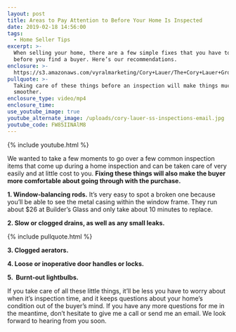 ```yaml
---
layout: post
title: Areas to Pay Attention to Before Your Home Is Inspected
date: 2019-02-18 14:56:00
tags:
  - Home Seller Tips
excerpt: >-
  When selling your home, there are a few simple fixes that you have to make
  before you find a buyer. Here’s our recommendations.
enclosure: >-
  https://s3.amazonaws.com/vyralmarketing/Cory+Lauer/The+Cory+Lauer+Group-+Areas+to+Pay+Attention+to+Before+Your+Home+Is+Inspected.mp4
pullquote: >-
  Taking care of these things before an inspection will make things much
  smoother.
enclosure_type: video/mp4
enclosure_time:
use_youtube_image: true
youtube_alternate_image: /uploads/cory-lauer-ss-inspections-email.jpg
youtube_code: FW85IINAlM8
---
```


{% include youtube.html %}

We wanted to take a few moments to go over a few common inspection items that come up during a home inspection and can be taken care of very easily and at little cost to you. **Fixing these things will also make the buyer more comfortable about going through with the purchase.**

**1. Window-balancing rods.** It’s very easy to spot a broken one because you’ll be able to see the metal casing within the window frame. They run about $26 at Builder’s Glass and only take about 10 minutes to replace.

**2. Slow or clogged drains, as well as any small leaks.**

{% include pullquote.html %}

**3. Clogged aerators.**

**4. Loose or inoperative door handles or locks.**

**5.  Burnt-out lightbulbs.**

If you take care of all these little things, it’ll be less you have to worry about when it’s inspection time, and it keeps questions about your home’s condition out of the buyer’s mind. If you have any more questions for me in the meantime, don’t hesitate to give me a call or send me an email. We look forward to hearing from you soon.